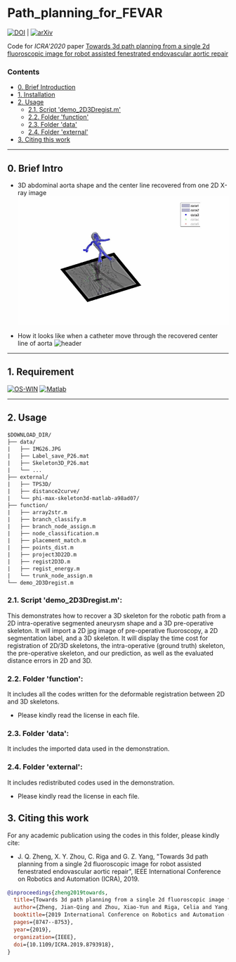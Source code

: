 # Path_planning_for_FEVAR #
[![DOI](https://img.shields.io/badge/DOI-10.1109%2FICRA.2019.8793918-darkyellow)](https://ieeexplore.ieee.org/abstract/document/8793918/)
|
[![arXiv](https://img.shields.io/badge/arXiv-1809.05955-b31b1b.svg)](https://arxiv.org/abs/1809.05955)

Code for *ICRA'2020* paper [Towards 3d path planning from a single 2d fluoroscopic image for robot assisted fenestrated endovascular aortic repair](https://ieeexplore.ieee.org/abstract/document/8793918)

### Contents ###
- [0. Brief Introduction](#0-brief-intro)
- [1. Installation](#1-requirement)
- [2. Usage](#2-usage)
  - [2.1. Script 'demo_2D3Dregist.m'](#21-script-demo_2d3dregistm)
  - [2.2. Folder 'function'](#22-folder-function)
  - [2.3. Folder 'data'](#23-folder-data)
  - [2.4. Folder 'external'](#24-folder-external)
- [3. Citing this work](#3-citing-this-work)

---
## 0. Brief Intro ##

* 3D abdominal aorta shape and the center line recovered from one 2D X-ray image
![header](imgs/demo-recover.gif)

* How it looks like when a catheter move through the recovered center line of aorta
![header](imgs/demo-visual.gif)

---

## 1. Requirement ##
[![OS-WIN](https://img.shields.io/badge/OS-Windows%7CLinux-darkblue)]()
[![Matlab](https://img.shields.io/badge/Matlab-R2016a%7CR2017a-blue)](https://www.mathworks.com/products/matlab.html)

---

## 2. Usage ##
```
$DOWNLOAD_DIR/
├── data/
|   ├── IMG26.JPG
|   ├── Label_save_P26.mat
|   ├── Skeleton3D_P26.mat
|   └── ...
├── external/
|   ├── TPS3D/
|   ├── distance2curve/
|   └── phi-max-skeleton3d-matlab-a98ad07/
├── function/
|   ├── array2str.m
|   ├── branch_classify.m
|   ├── branch_node_assign.m
|   ├── node_classification.m
|   ├── placement_match.m
|   ├── points_dist.m
|   ├── project3D22D.m
|   ├── regist2D3D.m
|   ├── regist_energy.m
|   └── trunk_node_assign.m
└── demo_2D3Dregist.m
```


### 2.1. Script 'demo_2D3Dregist.m': ###

This demonstrates how to recover a 3D skeleton for the robotic path from a 2D intra-operative segmented aneurysm shape and a 3D pre-operative skeleton. It will import a 2D jpg image of pre-operative fluoroscopy, a 2D segmentation label, and a 3D skeleton. It will display the time cost for registration of 2D/3D skeletons, the intra-operative (ground truth) skeleton, the pre-operative skeleton, and our prediction, as well as the evaluated distance errors in 2D and 3D.

### 2.2. Folder 'function': ###

It includes all the codes written for the deformable registration between 2D and 3D skeletons.
* Please kindly read the license in each file.

### 2.3. Folder 'data': ###

It includes the imported data used in the demonstration.

### 2.4. Folder 'external': ###

It includes redistributed codes used in the demonstration.
* Please kindly read the license in each file.

## 3. Citing this work
For any academic publication using the codes in this folder, please kindly cite:
- J. Q. Zheng, X. Y. Zhou, C. Riga and G. Z. Yang, "Towards 3d path planning from a single 2d fluoroscopic image for robot assisted fenestrated endovascular aortic repair", IEEE International Conference on Robotics and Automation (ICRA), 2019.
```bibtex
@inproceedings{zheng2019towards,
  title={Towards 3d path planning from a single 2d fluoroscopic image for robot assisted fenestrated endovascular aortic repair},
  author={Zheng, Jian-Qing and Zhou, Xiao-Yun and Riga, Celia and Yang, Guang-Zhong},
  booktitle={2019 International Conference on Robotics and Automation (ICRA)},
  pages={8747--8753},
  year={2019},
  organization={IEEE},
  doi={10.1109/ICRA.2019.8793918},
}
```
